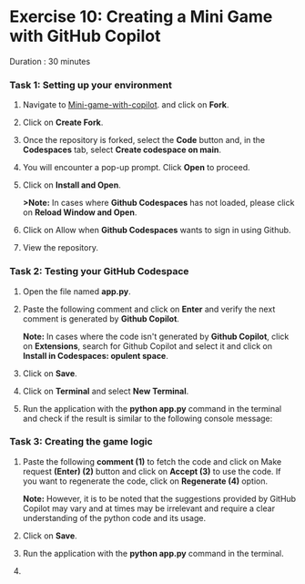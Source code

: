 # Exercise 10: Creating a Mini Game with GitHub Copilot

Duration : 30 minutes



### Task 1: Setting up your environment

1. Navigate to [Mini-game-with-copilot](https://github.com/MicrosoftDocs/mslearn-challenge-project-create-mini-game-with-copilot). and click on **Fork**.

1. Click on **Create Fork**.

1. Once the repository is forked, select the **Code** button and, in the **Codespaces** tab, select **Create codespace on main**.

1. You will encounter a pop-up prompt. Click **Open** to proceed.

1. Click on **Install and Open**.

     **>Note:** In cases where **Github Codespaces** has not loaded, please click on **Reload Window and Open**.

1. Click on Allow when **Github Codespaces** wants to sign in using Github.

1. View the repository.

### Task 2: Testing your GitHub Codespace

1. Open the file named **app.py**.

1. Paste the following comment and click on **Enter** and verify the next comment is generated by **Github Copilot**.

      **Note:** In cases where the code isn't generated by **Github Copilot**, click on **Extensions**, search for Github Copilot and select it and click on **Install in Codespaces: opulent space**.

1. Click on **Save**.
   
1. Click on **Terminal** and select **New Terminal**.

1. Run the application with the **python app.py** command in the terminal and check if the result is similar to the following console message:


### Task 3: Creating the game logic

1. Paste the following **comment (1)** to fetch the code and click on Make request **(Enter) (2)** button and click on **Accept (3)** to use the code. If you want to regenerate the code, click on **Regenerate (4)** option.

   **Note:** However, it is to be noted that the suggestions provided by GitHub Copilot may vary and at times may be irrelevant and require a clear understanding of the python code and its usage.

1. Click on **Save**.

1. Run the application with the **python app.py** command in the terminal.

1. 
